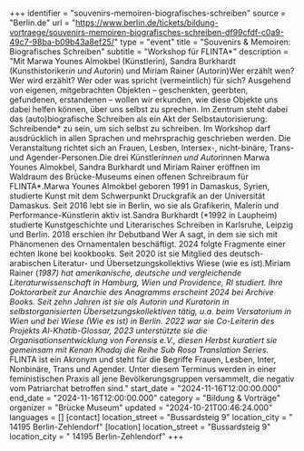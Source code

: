 +++
identifier = "souvenirs-memoiren-biografisches-schreiben"
source = "Berlin.de"
url = "https://www.berlin.de/tickets/bildung-vortraege/souvenirs-memoiren-biografisches-schreiben-df99cfdf-c0a9-49c7-98ba-b09b43a8ef25/"
type = "event"
title = "Souvenirs & Memoiren: Biografisches Schreiben"
subtitle = "Workshop für FLINTA*"
description = "Mit Marwa Younes Almokbel (Künstlerin), Sandra Burkhardt (Kunsthistoriker*in und Autor*in) und Miriam Rainer (Autorin)Wer erzählt wen? Wer wird erzählt? Wer oder was spricht (vermeintlich) für sich? Ausgehend von eigenen, mitgebrachten Objekten – geschenkten, geerbten, gefundenen, erstandenen – wollen wir erkunden, wie diese Objekte uns dabei helfen können, über uns selbst zu sprechen. Im Zentrum steht dabei das (auto)biografische Schreiben als ein Akt der Selbstautorisierung: Schreibende* zu sein, um sich selbst zu schreiben. Im Workshop darf ausdrücklich in allen Sprachen und mehrsprachig geschrieben werden. Die Veranstaltung richtet sich an Frauen, Lesben, Intersex-, nicht-binäre, Trans- und Agender-Personen.Die drei Künstler*innen und Autor*innen Marwa Younes Almokbel, Sandra Burkhardt und Miriam Rainer eröffnen im Waldraum des Brücke-Museums einen offenen Schreibraum für FLINTA*.Marwa Younes Almokbel geboren 1991 in Damaskus, Syrien, studierte Kunst mit dem Schwerpunkt Druckgrafik an der Universität Damaskus. Seit 2016 lebt sie in Berlin, wo sie als Grafikerin, Malerin und Performance-Künstlerin aktiv ist.Sandra Burkhardt (*1992 in Laupheim) studierte Kunstgeschichte und Literarisches Schreiben in Karlsruhe, Leipzig und Berlin. 2018 erschien ihr Debutband Wer A sagt, in dem sie sich mit Phänomenen des Ornamentalen beschäftigt. 2024 folgte Fragmente einer echten Ikone bei kookbooks. Seit 2020 ist sie Mitglied des deutsch-arabischen Literatur- und Übersetzungskollektivs Wiese (wie es ist).Miriam Rainer (*1987) hat amerikanische, deutsche und vergleichende Literaturwissenschaft in Hamburg, Wien und Providence, RI studiert. Ihre Doktorarbeit zur Anarchie des Anagramms erscheint 2024 bei Archive Books. Seit zehn Jahren ist sie als Autorin und Kuratorin in selbstorganisierten Übersetzungskollektiven tätig, u.a. beim Versatorium in Wien und bei Wiese (Wie es ist) in Berlin. 2022 war sie Co-Leiterin des Projekts Al-Khatib-Glossar, 2023 unterstützte sie die Organisationsentwicklung von Forensis e.V., diesen Herbst kuratiert sie gemeinsam mit Kenan Khadaj die Reihe Sub Rosa Translation Series.* FLINTA ist ein Akronym und steht für die Begriffe Frauen, Lesben, Inter, Nonbinäre, Trans und Agender. Unter diesem Terminus werden in einer feministischen Praxis all jene Bevölkerungsgruppen versammelt, die negativ vom Patriarchat betroffen sind."
start_date = "2024-11-16T12:00:00.000"
end_date = "2024-11-16T12:00:00.000"
category = "Bildung & Vorträge"
organizer = "Brücke Museum"
updated = "2024-10-21T00:46:24.000"
languages = []
[contact]
location_street = "Bussardsteig 9"
location_city = " 14195 Berlin-Zehlendorf"
[location]
location_street = "Bussardsteig 9"
location_city = " 14195 Berlin-Zehlendorf"
+++